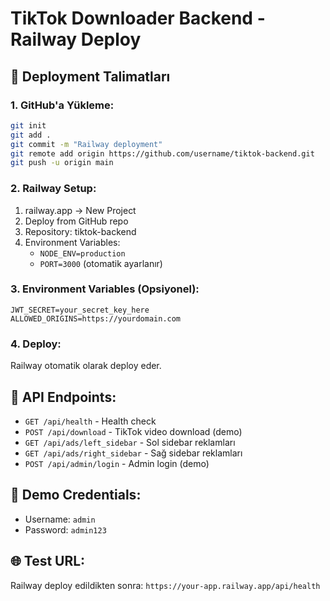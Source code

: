 # TikTok Downloader Backend - Railway Deploy

## 🚀 Deployment Talimatları

### 1. GitHub'a Yükleme:
```bash
git init
git add .
git commit -m "Railway deployment"
git remote add origin https://github.com/username/tiktok-backend.git
git push -u origin main
```

### 2. Railway Setup:
1. railway.app → New Project
2. Deploy from GitHub repo
3. Repository: tiktok-backend
4. Environment Variables:
   - `NODE_ENV=production`
   - `PORT=3000` (otomatik ayarlanır)

### 3. Environment Variables (Opsiyonel):
```
JWT_SECRET=your_secret_key_here
ALLOWED_ORIGINS=https://yourdomain.com
```

### 4. Deploy:
Railway otomatik olarak deploy eder.

## 📡 API Endpoints:

- `GET /api/health` - Health check
- `POST /api/download` - TikTok video download (demo)
- `GET /api/ads/left_sidebar` - Sol sidebar reklamları
- `GET /api/ads/right_sidebar` - Sağ sidebar reklamları
- `POST /api/admin/login` - Admin login (demo)

## 🔧 Demo Credentials:
- Username: `admin`
- Password: `admin123`

## 🌐 Test URL:
Railway deploy edildikten sonra:
`https://your-app.railway.app/api/health`
